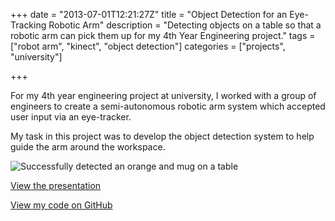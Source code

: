 +++
date = "2013-07-01T12:21:27Z"
title = "Object Detection for an Eye-Tracking Robotic Arm"
description = "Detecting objects on a table so that a robotic arm can pick them up for my 4th Year Engineering project."
tags = ["robot arm", "kinect", "object detection"]
categories = ["projects", "university"]

+++

For my 4th year engineering project at university, I worked with a group of engineers to create a semi-autonomous robotic arm system which accepted user input via an eye-tracker.

My task in this project was to develop the object detection system to help guide the arm around the workspace.

![Successfully detected an orange and mug on a table](/img/robotarm.png)

[View the presentation](http://jamesreuss.co.uk/robotarm)

[View my code on GitHub](https://github.com/jimjibone/robotarm)
